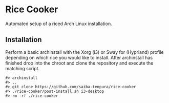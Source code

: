 # Rice Cooker
Automated setup of a riced Arch Linux installation.

## Installation
Perform a basic archinstall with the Xorg (i3) or Sway for (Hyprland) profile depending on which rice you would like to install. After archinstall has finished drop into the chroot and clone the repository and execute the matching script.
```
#> archinstall
#> ..
#> git clone https://github.com/saiba-tenpura/rice-cooker
#> ./rice-cooker/post-install.sh i3-desktop
#> rm -rf ./rice-cooker
```

